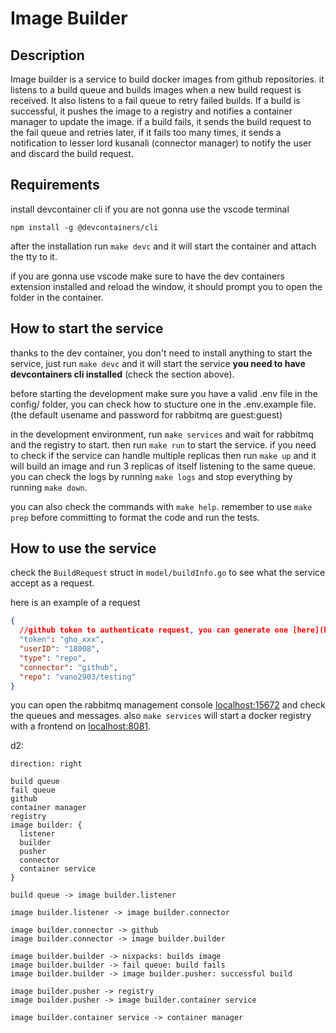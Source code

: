 # Image Builder

## Description

Image builder is a service to build docker images from github repositories.
it listens to a build queue and builds images when a new build request is received.
It also listens to a fail queue to retry failed builds.
If a build is successful, it pushes the image to a registry and notifies a container manager to update the image.
if a build fails, it sends the build request to the fail queue and retries later, if it fails too many times, it sends a notification to lesser lord kusanali (connector manager) to notify the user and discard the build request.

## Requirements

install devcontainer cli if you are not gonna use the vscode terminal

```npm
npm install -g @devcontainers/cli
```

after the installation run `make devc` and it will start the container and attach the tty to it.

if you are gonna use vscode make sure to have the dev containers extension installed and reload the window, it should prompt you to open the folder in the container.

## How to start the service

thanks to the dev container, you don't need to install anything to start the service, just run `make devc` and it will start the service
**you need to have devcontainers cli installed** (check the section above).

before starting the development make sure you have a valid .env file
in the config/ folder, you can check how to stucture one in the .env.example file.
(the default usename and password for rabbitmq are guest:guest)

in the development environment, run `make services` and wait for rabbitmq and the registry to start.
then run `make run` to start the service.
if you need to check if the service can handle multiple replicas then run `make up` and it will build an image
and run 3 replicas of itself listening to the same queue.
you can check the logs by running `make logs` and stop everything by running `make down`.

you can also check the commands with `make help`.
remember to use `make prep` before committing to format the code and run the tests.

## How to use the service

check the `BuildRequest` struct in `model/buildInfo.go` to see what the service accept as a request.

here is an example of a request

```json
{
  //github token to authenticate request, you can generate one [here](https://github.com/settings/tokens) if you need to
  "token": "gho_xxx",
  "userID": "18008",
  "type": "repo",
  "connector": "github",
  "repo": "vano2903/testing"
}
```

you can open the rabbitmq management console [localhost:15672](http://localhost:15672/) and check the queues and messages.
also `make services` will start a docker registry with a frontend on [localhost:8081](http://localhost:8081/).

d2:

```d2
direction: right

build queue
fail queue
github
container manager
registry
image builder: {
  listener
  builder
  pusher
  connector
  container service
}

build queue -> image builder.listener

image builder.listener -> image builder.connector

image builder.connector -> github
image builder.connector -> image builder.builder

image builder.builder -> nixpacks: builds image
image builder.builder -> fail queue: build fails
image builder.builder -> image builder.pusher: successful build

image builder.pusher -> registry
image builder.pusher -> image builder.container service

image builder.container service -> container manager

```
